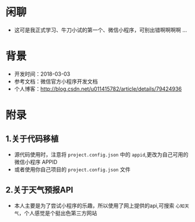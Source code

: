 # 闲聊

- 这可是我正式学习、牛刀小试的第一个、微信小程序，可别出错啊啊啊啊 ...

# 背景

- 开发时间：2018-03-03
- 参考文档：微信官方小程序开发文档
- 个人博客：http://blog.csdn.net/u011415782/article/details/79424936

# 附录

## 1.关于代码移植
- 源代码使用时，注意将 `project.config.json` 中的 `appid`,更改为自己可用的微信小程序 APPID
- 或者使用你自己项目的 `project.config.json` 文件

## 2.关于天气预报API
- 本人主要是为了尝试小程序的乐趣，所以使用了网上提供的api,可搜索 `心知天气`，个人感觉是个挺出色第三方网站













